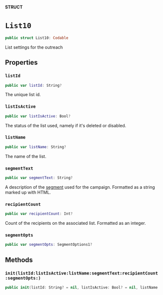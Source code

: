 **STRUCT**

# `List10`

```swift
public struct List10: Codable
```

List settings for the outreach

## Properties
### `listId`

```swift
public var listId: String?
```

The unique list id.

### `listIsActive`

```swift
public var listIsActive: Bool?
```

The status of the list used, namely if it&#x27;s deleted or disabled.

### `listName`

```swift
public var listName: String?
```

The name of the list.

### `segmentText`

```swift
public var segmentText: String?
```

A description of the [segment](https://mailchimp.com/help/save-and-manage-segments/) used for the campaign. Formatted as a string marked up with HTML.

### `recipientCount`

```swift
public var recipientCount: Int?
```

Count of the recipients on the associated list. Formatted as an integer.

### `segmentOpts`

```swift
public var segmentOpts: SegmentOptions1?
```

## Methods
### `init(listId:listIsActive:listName:segmentText:recipientCount:segmentOpts:)`

```swift
public init(listId: String? = nil, listIsActive: Bool? = nil, listName: String? = nil, segmentText: String? = nil, recipientCount: Int? = nil, segmentOpts: SegmentOptions1? = nil)
```

